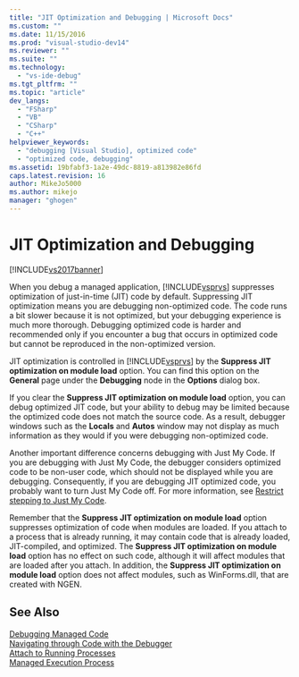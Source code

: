 ```yaml
---
title: "JIT Optimization and Debugging | Microsoft Docs"
ms.custom: ""
ms.date: 11/15/2016
ms.prod: "visual-studio-dev14"
ms.reviewer: ""
ms.suite: ""
ms.technology: 
  - "vs-ide-debug"
ms.tgt_pltfrm: ""
ms.topic: "article"
dev_langs: 
  - "FSharp"
  - "VB"
  - "CSharp"
  - "C++"
helpviewer_keywords: 
  - "debugging [Visual Studio], optimized code"
  - "optimized code, debugging"
ms.assetid: 19bfabf3-1a2e-49dc-8819-a813982e86fd
caps.latest.revision: 16
author: MikeJo5000
ms.author: mikejo
manager: "ghogen"
---
```

# JIT Optimization and Debugging
[!INCLUDE[vs2017banner](../includes/vs2017banner.md)]

When you debug a managed application, [!INCLUDE[vsprvs](../includes/vsprvs-md.md)] suppresses optimization of just-in-time (JIT) code by default. Suppressing JIT optimization means you are debugging non-optimized code. The code runs a bit slower because it is not optimized, but your debugging experience is much more thorough. Debugging optimized code is harder and recommended only if you encounter a bug that occurs in optimized code but cannot be reproduced in the non-optimized version.  
  
 JIT optimization is controlled in [!INCLUDE[vsprvs](../includes/vsprvs-md.md)] by the **Suppress JIT optimization on module load** option. You can find this option on the **General** page under the **Debugging** node in the **Options** dialog box.  
  
 If you clear the **Suppress JIT optimization on module load** option, you can debug optimized JIT code, but your ability to debug may be limited because the optimized code does not match the source code. As a result, debugger windows such as the **Locals** and **Autos** window may not display as much information as they would if you were debugging non-optimized code.  
  
 Another important difference concerns debugging with Just My Code. If you are debugging with Just My Code, the debugger considers optimized code to be non-user code, which should not be displayed while you are debugging. Consequently, if you are debugging JIT optimized code, you probably want to turn Just My Code off. For more information, see  [Restrict stepping to Just My Code](../debugger/just-my-code.md#BKMK_Enable_or_disable_Just_My_Code).  
  
 Remember that the **Suppress JIT optimization on module load** option suppresses optimization of code when modules are loaded. If you attach to a process that is already running, it may contain code that is already loaded, JIT-compiled, and optimized. The **Suppress JIT optimization on module load** option has no effect on such code, although it will affect modules that are loaded after you attach. In addition, the **Suppress JIT optimization on module load** option does not affect modules, such as WinForms.dll, that are created with NGEN.  
  
## See Also  
 [Debugging Managed Code](../debugger/debugging-managed-code.md)   
 [Navigating through Code with the Debugger](../debugger/navigating-through-code-with-the-debugger.md)   
 [Attach to Running Processes](../debugger/attach-to-running-processes-with-the-visual-studio-debugger.md)   
 [Managed Execution Process](http://msdn.microsoft.com/library/476b03dc-2b12-49a7-b067-41caeaa2f533)



